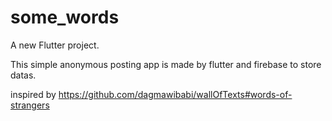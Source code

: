 # some_words

A new Flutter project.

This simple anonymous posting app is made by flutter and firebase to store datas. 

inspired by https://github.com/dagmawibabi/wallOfTexts#words-of-strangers 
